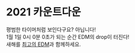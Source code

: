 # 2021 카운트다운

평범한 타이머처럼 보인다구요? 아닙니다!  
1월 1일 0시 0분 0초가 되는 순간 EDM의 drop이 터진다!  
새해를 <a href="https://www.youtube.com/watch?v=9flXyzcSfT4&ab_channel=R3HAB">최고의 EDM</a>과 함께하세요.
